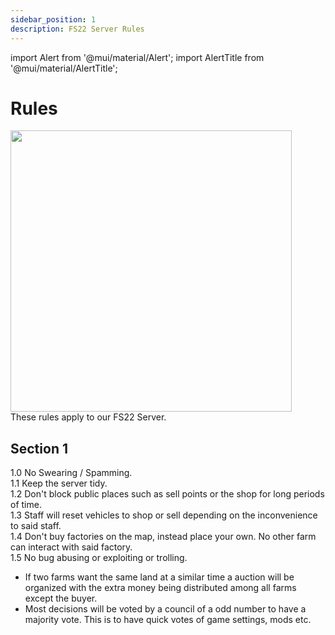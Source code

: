 ```yaml
---
sidebar_position: 1
description: FS22 Server Rules
---
```

import Alert from '@mui/material/Alert';
import AlertTitle from '@mui/material/AlertTitle';

# Rules

<div class="flex-vcenter mb-1">
<img src="https://shared.fastly.steamstatic.com/store_item_assets/steam/apps/1248130/header.jpg" width="450px"/>
</div>
These rules apply to our FS22 Server.

## Section 1

<a class="tricky-color">1.0</a> No Swearing / Spamming.<br/>
<a class="tricky-color">1.1</a> Keep the server tidy.<br/>
<a class="tricky-color">1.2</a> Don't block public places such as sell points or the shop for long periods of time.<br/>
<a class="tricky-color">1.3</a> Staff will reset vehicles to shop or sell depending on the inconvenience to said staff.<br/>
<a class="tricky-color">1.4</a> Don't buy factories on the map, instead place your own. No other farm can interact with said factory.<br/>
<a class="tricky-color">1.5</a> No bug abusing or exploiting or trolling.


- If two farms want the same land at a similar time a auction will be organized with the extra money being distributed among all farms except the buyer.
- Most decisions will be voted by a council of a odd number to have a majority vote. This is to have quick votes of game settings, mods etc.